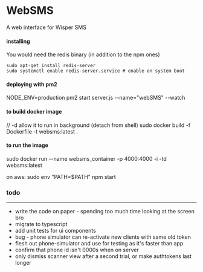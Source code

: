 # WebSMS

A web interface for Wisper SMS

#### installing
You would need the redis binary (in addition to the npm ones)
```
sudo apt-get install redis-server
sudo systemctl enable redis-server.service # enable on system boot
```

#### deploying with pm2
NODE_ENV=production pm2 start server.js --name="webSMS" --watch

#### to build docker image
// -d allow it to run in background (detach from shell)
 sudo docker build -f Dockerfile -t websms:latest .

#### to run the image
 sudo docker run --name websms_container -p 4000:4000 -i -td websms:latest

 on aws:
 sudo env "PATH=$PATH" npm start

### todo
---------
* write the code on paper - spending too much time looking at the screen bro
* migrate to typescript
* add unit tests for ui components
* bug - phone simulator can re-activate new clients with same old token
* flesh out phone-simulator and use for testing as it's faster than app
* confirm that phone id isn't 0000s when on server
* only dismiss scanner view after a second trial, or make authtokens last longer
